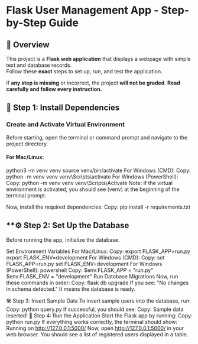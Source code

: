 # **Flask User Management App - Step-by-Step Guide**

## **📌 Overview**
This project is a **Flask web application** that displays a webpage with simple text and database records.  
Follow these **exact** steps to set up, run, and test the application.  

If **any step is missing** or incorrect, the project **will not be graded**. **Read carefully and follow every instruction.**  

## **🚀 Step 1: Install Dependencies**  
### **Create and Activate Virtual Environment**  
Before starting, open the terminal or command prompt and navigate to the project directory.

#### **For Mac/Linux**:

python3 -m venv venv
source venv/bin/activate
For Windows (CMD):
Copy:
python -m venv venv
venv\Scripts\activate
For Windows (PowerShell):
Copy:
python -m venv venv
venv\Scripts\Activate
Note: If the virtual environment is activated, you should see (venv) at the beginning of the terminal prompt.

Now, install the required dependencies:
Copy:
pip install -r requirements.txt
## **⚙️ Step 2: Set Up the Database
Before running the app, initialize the database.

Set Environment Variables
For Mac/Linux:
Copy:
export FLASK_APP=run.py
export FLASK_ENV=development
For Windows (CMD):
Copy:
set FLASK_APP=run.py
set FLASK_ENV=development
For Windows (PowerShell):
powershell
Copy:
$env:FLASK_APP = "run.py"
$env:FLASK_ENV = "development"
Run Database Migrations
Now, run these commands in order:
Copy:
flask db upgrade
If you see:
"No changes in schema detected."
It means the database is ready.

🛠 Step 3: Insert Sample Data
To insert sample users into the database, run:
Copy:
python query.py
If successful, you should see:
Copy:
Sample data inserted!
🚀 Step 4: Run the Application
Start the Flask app by running:
Copy:
python run.py
If everything works correctly, the terminal should show:
Running on http://127.0.0.1:5000/
Now, open http://127.0.0.1:5000/ in your web browser.
You should see a list of registered users displayed in a table.

